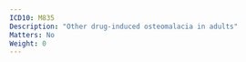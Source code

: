 ```yaml
---
ICD10: M835
Description: "Other drug-induced osteomalacia in adults"
Matters: No
Weight: 0
---
```


